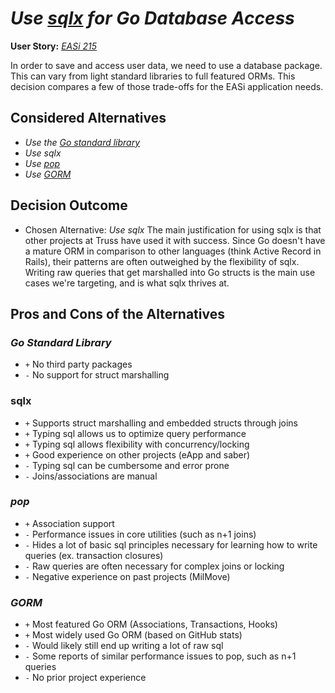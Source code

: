 # *Use [sqlx](https://github.com/jmoiron/sqlx) for Go Database Access*

**User Story:** *[EASi 215](https://jiraent.cms.gov/browse/EASI-215)*

In order to save and access user data,
we need to use a database package.
This can vary from light standard libraries
to full featured ORMs.
This decision compares a few of those trade-offs
for the EASi application needs.

## Considered Alternatives

* *Use the [Go standard library](https://golang.org/pkg/database/sql/)*
* *Use sqlx*
* *Use [pop](https://github.com/gobuffalo/pop)*
* *Use [GORM](https://github.com/jinzhu/gorm)*

## Decision Outcome

* Chosen Alternative: *Use sqlx*
The main justification for using sqlx
is that other projects at Truss have used it with success.
Since Go doesn't have a mature ORM in comparison to other languages
(think Active Record in Rails),
their patterns are often outweighed
by the flexibility of sqlx.
Writing raw queries that get marshalled into Go structs
is the main use cases we're targeting,
and is what sqlx thrives at.

## Pros and Cons of the Alternatives <!-- optional -->

### *Go Standard Library*

* `+` No third party packages
* `-` No support for struct marshalling

### sqlx

* `+` Supports struct marshalling and embedded structs through joins
* `+` Typing sql allows us to optimize query performance
* `+` Typing sql allows flexibility with concurrency/locking
* `+` Good experience on other projects (eApp and saber)
* `-` Typing sql can be cumbersome and error prone
* `-` Joins/associations are manual

### *pop*

* `+` Association support
* `-` Performance issues in core utilities (such as n+1 joins)
* `-` Hides a lot of basic sql principles necessary
  for learning how to write queries (ex. transaction closures)
* `-` Raw queries are often necessary for complex joins or locking
* `-` Negative experience on past projects (MilMove)

### *GORM*

* `+` Most featured Go ORM (Associations, Transactions, Hooks)
* `+` Most widely used Go ORM (based on GitHub stats)
* `-` Would likely still end up writing a lot of raw sql
* `-` Some reports of similar performance issues to pop, such as n+1 queries
* `-` No prior project experience
